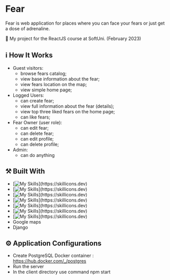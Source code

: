 # Fear

Fear is web application for places where you can face your fears or just get a dose of adrenaline.

:dart:  My project for the ReactJS course at SoftUni. (February 2023) 

## :information_source: How It Works

- Guest visitors: 
  - browse fears catalog;
  - view base information about the fear;
  - view fears location on the map;
  - view simple home page;
- Logged Users:
  - can create fear; 
  - view full information about the fear (details); 
  - view top three liked fears on the home page;
  - can like fears;
- Fear Owner (user role):
  - can edit fear;
  - can delete fear;
  - can edit profile;
  - can delete profile;
- Admin:
  - can do anything

## :hammer_and_pick: Built With

- [![My Skills](https://skillicons.dev/icons?i=js,)](https://skillicons.dev)
- [![My Skills](https://skillicons.dev/icons?i=react,)](https://skillicons.dev)
- [![My Skills](https://skillicons.dev/icons?i=py,)](https://skillicons.dev)
- [![My Skills](https://skillicons.dev/icons?i=html,)](https://skillicons.dev)
- [![My Skills](https://skillicons.dev/icons?i=css,)](https://skillicons.dev)
- [![My Skills](https://skillicons.dev/icons?i=postgres,)](https://skillicons.dev)
- [![My Skills](https://skillicons.dev/icons?i=docker,)](https://skillicons.dev)
- Google maps
- Django


## :gear: Application Configurations
- Create PostgreSQL Docker container : https://hub.docker.com/_/postgres
- Run the server
- In the client directory use command npm start


 


